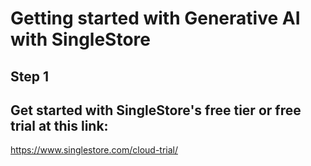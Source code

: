 # Getting started with Generative AI with SingleStore

## Step 1
## Get started with SingleStore's free tier or free trial at this link:
https://www.singlestore.com/cloud-trial/
